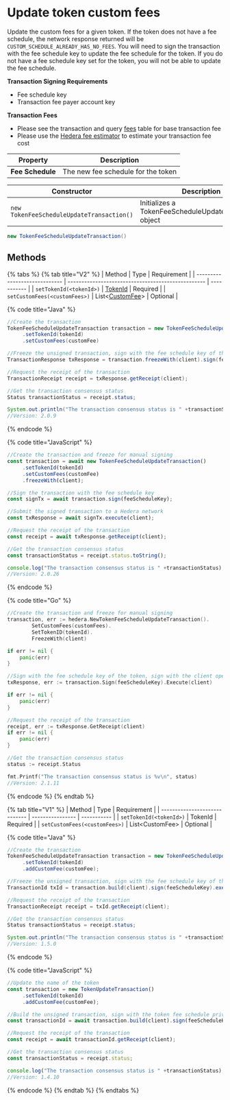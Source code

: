 # Update token custom fees

Update the custom fees for a given token. If the token does not have a fee schedule, the network response returned will be `CUSTOM_SCHEDULE_ALREADY_HAS_NO_FEES`. You will need to sign the transaction with the fee schedule key to update the fee schedule for the token. If you do not have a fee schedule key set for the token, you will not be able to update the fee schedule.

**Transaction Signing Requirements**

* Fee schedule key
* Transaction fee payer account key

**Transaction Fees**

* Please see the transaction and query [fees](../../../mainnet/fees/#transaction-and-query-fees) table for base transaction fee
* Please use the [Hedera fee estimator](https://hedera.com/fees) to estimate your transaction fee cost

| Property         | Description                        |
| ---------------- | ---------------------------------- |
| **Fee Schedule** | The new fee schedule for the token |

| Constructor                               | Description                                            |
| ----------------------------------------- | ------------------------------------------------------ |
| `new TokenFeeScheduleUpdateTransaction()` | Initializes a TokenFeeScheduleUpdateTransaction object |

```java
new TokenFeeScheduleUpdateTransaction()
```

## Methods

{% tabs %}
{% tab title="V2" %}
| Method                        | Type                                               | Requirement |
| ----------------------------- | -------------------------------------------------- | ----------- |
| `setTokenId(<tokenId>)`       | [TokenId](token-id.md)                             | Required    |
| `setCustomFees(<customFees>)` | List<[CustomFee](custom-token-fees.md#custom-fee)> | Optional    |

{% code title="Java" %}
```java
//Create the transaction 
TokenFeeScheduleUpdateTransaction transaction = new TokenFeeScheduleUpdateTransaction()
     .setTokenId(tokenId)
     .setCustomFees(customFee)

//Freeze the unsigned transaction, sign with the fee schedule key of the token, submit the transaction to a Hedera network
TransactionResponse txResponse = transaction.freezeWith(client).sign(feeScheduleKey).execute(client);

//Request the receipt of the transaction
TransactionReceipt receipt = txResponse.getReceipt(client);

//Get the transaction consensus status
Status transactionStatus = receipt.status;

System.out.println("The transaction consensus status is " +transactionStatus);
//Version: 2.0.9
```
{% endcode %}

{% code title="JavaScript" %}
```javascript
//Create the transaction and freeze for manual signing
const transaction = await new TokenFeeScheduleUpdateTransaction()
     .setTokenId(tokenId)
     .setCustomFees(customFee)
     .freezeWith(client);

//Sign the transaction with the fee schedule key
const signTx = await transaction.sign(feeScheduleKey);

//Submit the signed transaction to a Hedera network
const txResponse = await signTx.execute(client);

//Request the receipt of the transaction
const receipt = await txResponse.getReceipt(client);

//Get the transaction consensus status
const transactionStatus = receipt.status.toString();

console.log("The transaction consensus status is " +transactionStatus);
//Version: 2.0.26
```
{% endcode %}

{% code title="Go" %}
```go
//Create the transaction and freeze for manual signing 
transaction, err := hedera.NewTokenFeeScheduleUpdateTransaction().
		SetCustomFees(customFees).
		SetTokenID(tokenId).
		FreezeWith(client)

if err != nil {
    panic(err)
}

//Sign with the fee schedule key of the token, sign with the client operator private key and submit the transaction to a Hedera network
txResponse, err := transaction.Sign(feeScheduleKey).Execute(client)

if err != nil {
    panic(err)
}

//Request the receipt of the transaction
receipt, err := txResponse.GetReceipt(client)
if err != nil {
    panic(err)
}

//Get the transaction consensus status
status := receipt.Status

fmt.Printf("The transaction consensus status is %v\n", status)
//Version: 2.1.11
```
{% endcode %}
{% endtab %}

{% tab title="V1" %}
| Method                        | Type             | Requirement |
| ----------------------------- | ---------------- | ----------- |
| `setTokenId(<tokenId>)`       | TokenId          | Required    |
| `setCustomFees(<customFees>)` | List\<CustomFee> | Optional    |

{% code title="Java" %}
```java
//Create the transaction 
TokenFeeScheduleUpdateTransaction transaction = new TokenFeeScheduleUpdateTransaction()
     .setTokenId(tokenId)
     .addCustomFee(customFee);

//Freeze the unsigned transaction, sign with the fee schedule key of the token, submit the transaction to a Hedera network
TransactionId txId = transaction.build(client).sign(feeScheduleKey).execute(client);

//Request the receipt of the transaction
TransactionReceipt receipt = txId.getReceipt(client);

//Get the transaction consensus status
Status transactionStatus = receipt.status;

System.out.println("The transaction consensus status is " +transactionStatus);
//Version: 1.5.0
```
{% endcode %}

{% code title="JavaScript" %}
```javascript
//Update the name of the token
const transaction = new TokenUpdateTransaction()
     .setTokenId(tokenId)
     .addCustomFee(customFee);

//Build the unsigned transaction, sign with the token fee schedule private, submit the transaction to a Hedera network
const transactionId = await transaction.build(client).sign(feeScheduleKey).execute(client);

//Request the receipt of the transaction
const receipt = await transactionId.getReceipt(client);

//Get the transaction consensus status
const transactionStatus = receipt.status;

console.log("The transaction consensus status is " +transactionStatus);
//Version: 1.4.10
```
{% endcode %}
{% endtab %}
{% endtabs %}
